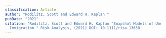 ```yaml
---
classification: Article
author: "Rodilitz, Scott and Edward H. Kaplan "
pubDate: "2021"
citation: 'Rodilitz, Scott and Edward H. Kaplan	"Snapshot Models of Undocumented
  Immigration." Risk Analysis, (2021) DOI: 10.1111/risa.13658'
---
```

